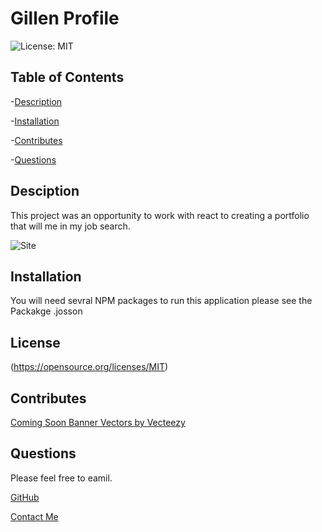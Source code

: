 # Gillen Profile  
  ![License: MIT](https://img.shields.io/badge/License-MIT-yellow.svg)
  

 ## Table of Contents
 
  -[Description](#Description)
 
  -[Installation](#Installation)

  -[Contributes](#Contributes)

  -[Questions](#Questions)


  ## Desciption
 This project was an opportunity  to work with react to creating a portfolio that will me in my job search. 

![Site](https://user-images.githubusercontent.com/90412072/223907864-b2ca5b4f-610e-4f64-a100-490db998e2e2.png)

 
  ## Installation 
You will need sevral NPM packages to run this application please see the Packakge .josson   

  ## License
 (https://opensource.org/licenses/MIT)
  ## Contributes
 <a href="https://www.vecteezy.com/free-vector/coming-soon-banner">Coming Soon Banner Vectors by Vecteezy</a>

  ## Questions 
 Please feel free to eamil. 
 
  [GitHub](stamperM)

  [Contact Me](mailto:melissagillen3@gmail.com)












